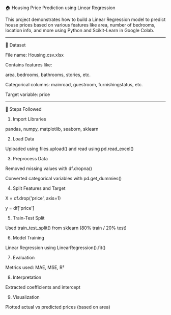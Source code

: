 🏠 Housing Price Prediction using Linear Regression

This project demonstrates how to build a Linear Regression model to predict house prices based on various features like area, number of bedrooms, location info, and more using Python and Scikit-Learn in Google Colab.


---

📁 Dataset

File name: Housing.csv.xlsx

Contains features like:

area, bedrooms, bathrooms, stories, etc.

Categorical columns: mainroad, guestroom, furnishingstatus, etc.

Target variable: price




---

🔧 Steps Followed

1. Import Libraries

pandas, numpy, matplotlib, seaborn, sklearn



2. Load Data

Uploaded using files.upload() and read using pd.read_excel()



3. Preprocess Data

Removed missing values with df.dropna()

Converted categorical variables with pd.get_dummies()



4. Split Features and Target

X = df.drop('price', axis=1)

y = df['price']



5. Train-Test Split

Used train_test_split() from sklearn (80% train / 20% test)



6. Model Training

Linear Regression using LinearRegression().fit()



7. Evaluation

Metrics used: MAE, MSE, R²



8. Interpretation

Extracted coefficients and intercept



9. Visualization

Plotted actual vs predicted prices (based on area)

